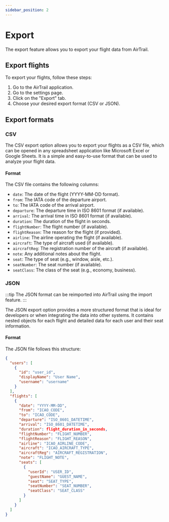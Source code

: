 ```yaml
---
sidebar_position: 2
---
```


# Export

The export feature allows you to export your flight data from AirTrail.

## Export flights

To export your flights, follow these steps:

1. Go to the AirTrail application.
2. Go to the settings page.
3. Click on the "Export" tab.
4. Choose your desired export format (CSV or JSON).

## Export formats

### CSV

The CSV export option allows you to export your flights as a CSV file, which can be opened in any spreadsheet
application like Microsoft Excel or Google Sheets. It is a simple and easy-to-use format that can be used to
analyze your flight data.

#### Format

The CSV file contains the following columns:

- `date`: The date of the flight (YYYY-MM-DD format).
- `from`: The IATA code of the departure airport.
- `to`: The IATA code of the arrival airport.
- `departure`: The departure time in ISO 8601 format (if available).
- `arrival`: The arrival time in ISO 8601 format (if available).
- `duration`: The duration of the flight in seconds.
- `flightNumber`: The flight number (if available).
- `flightReason`: The reason for the flight (if provided).
- `airline`: The airline operating the flight (if available).
- `aircraft`: The type of aircraft used (if available).
- `aircraftReg`: The registration number of the aircraft (if available).
- `note`: Any additional notes about the flight.
- `seat`: The type of seat (e.g., window, aisle, etc.).
- `seatNumber`: The seat number (if available).
- `seatClass`: The class of the seat (e.g., economy, business).

### JSON

:::tip
The JSON format can be reimported into AirTrail using the import feature.
:::

The JSON export option provides a more structured format that is ideal for developers or when integrating the data into
other systems. It contains nested objects for each flight and detailed data for each user and their seat information.

#### Format

The JSON file follows this structure:

```json
{
  "users": [
    {
      "id": "user_id",
      "displayName": "User Name",
      "username": "username"
    }
  ],
  "flights": [
    {
      "date": "YYYY-MM-DD",
      "from": "ICAO_CODE",
      "to": "ICAO_CODE",
      "departure": "ISO_8601_DATETIME",
      "arrival": "ISO_8601_DATETIME",
      "duration": flight_duration_in_seconds,
      "flightNumber": "FLIGHT_NUMBER",
      "flightReason": "FLIGHT_REASON",
      "airline": "ICAO_AIRLINE_CODE",
      "aircraft": "ICAO_AIRCRAFT_TYPE",
      "aircraftReg": "AIRCRAFT_REGISTRATION",
      "note": "FLIGHT_NOTE",
      "seats": [
        {
          "userId": "USER_ID",
          "guestName": "GUEST_NAME",
          "seat": "SEAT_TYPE",
          "seatNumber": "SEAT_NUMBER",
          "seatClass": "SEAT_CLASS"
        }
      ]
    }
  ]
}